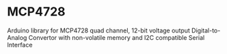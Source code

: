 # MCP4728
Arduino library for MCP4728 quad channel, 12-bit voltage output Digital-to-Analog Convertor with non-volatile memory and I2C compatible Serial Interface
